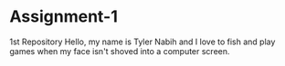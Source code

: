 # Assignment-1
1st Repository
Hello, my name is Tyler Nabih and I love to fish and play games when my face isn't shoved into a computer screen.
